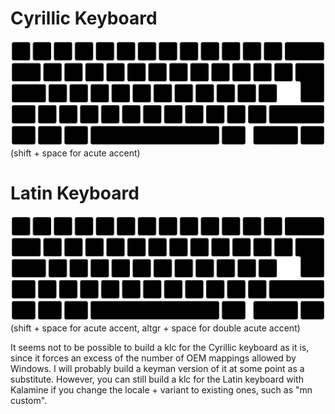 # Cyrillic Keyboard
![cyrillic layout](https://raw.githubusercontent.com/QualityCroissant/JMW-Keyboard-Layout/1d8994c3542157e8635bc05d16e8a954b2ea37eb/Cyrillic/dist/jmw-cyrl.svg) (shift + space for acute accent)

# Latin Keyboard
![latin layout](https://raw.githubusercontent.com/QualityCroissant/JMW-Keyboard-Layout/1d8994c3542157e8635bc05d16e8a954b2ea37eb/Latin/dist/jmw-latn.svg)
(shift + space for acute accent, altgr + space for double acute accent)

It seems not to be possible to build a klc for the Cyrillic keyboard as it is, since it forces an excess of the number of OEM mappings allowed by Windows. I will probably build a keyman version of it at some point as a substitute. However, you can still build a klc for the Latin keyboard with Kalamine if you change the locale + variant to existing ones, such as "mn custom".
